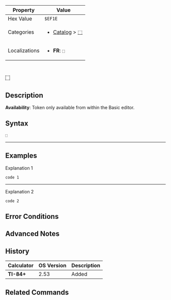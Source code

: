 | Property      | Value |
|---------------|-------|
| Hex Value     | `$EF1E`|
| Categories    | <ul><li>[Catalog](<../categories/Catalog.md>) > [⬚](<../categories/Catalog.md#⬚>)</li></ul> |
| Localizations | <ul><li><b>FR</b>: `⬚`</li></ul> |

# `⬚`

## Description



<b>Availability</b>: Token only available from within the Basic editor.

## Syntax
`⬚`

<hr>

## Examples

Explanation 1
```ti-basic
code 1
```
---
Explanation 2
```ti-basic
code 2
```

## Error Conditions


## Advanced Notes


## History
| Calculator | OS Version | Description |
|------------|------------|-------------|
| <b>TI-84+</b> | 2.53 | Added

## Related Commands

    